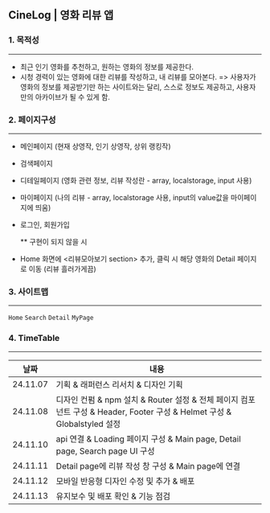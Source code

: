 ## CineLog | 영화 리뷰 앱

### 1. 목적성

---

- 최근 인기 영화를 추천하고, 원하는 영화의 정보를 제공한다.
- 시청 경력이 있는 영화에 대한 리뷰를 작성하고, 내 리뷰를 모아본다.
  => 사용자가 영화의 정보를 제공받기만 하는 사이트와는 달리, 스스로 정보도 제공하고, 사용자만의
  아카이브가 될 수 있게 함.

### 2. 페이지구성

---

- 메인페이지 (현재 상영작, 인기 상영작, 상위 랭킹작)
- 검색페이지
- 디테일페이지 (영화 관련 정보, 리뷰 작성란 - array, localstorage, input 사용)
- 마이페이지 (나의 리뷰 - array, localstorage 사용, input의 value값을 마이페이지에 띄움)
- 로그인, 회원가입

  \*\* 구현이 되지 않을 시

- Home 화면에 <리뷰모아보기 section> 추가, 클릭 시 해당 영화의 Detail 페이지로 이동 (리뷰 흘러가게끔)

### 3. 사이트맵

---

`Home` `Search` `Detail` `MyPage`

### 4. TimeTable

---

| 날짜     | 내용                                                                                                                     |
| -------- | ------------------------------------------------------------------------------------------------------------------------ |
| 24.11.07 | 기획 & 래퍼런스 리서치 & 디자인 기획                                                                                     |
| 24.11.08 | 디자인 컨펌 & npm 설치 & Router 설정 & 전체 페이지 컴포넌트 구성 & Header, Footer 구성 & Helmet 구성 & Globalstyled 설정 |
| 24.11.10 | api 연결 & Loading 페이지 구성 & Main page, Detail page, Search page UI 구성                                             |
| 24.11.11 | Detail page에 리뷰 작성 창 구성 & Main page에 연결                                                                       |
| 24.11.12 | 모바일 반응형 디자인 수정 및 추가 & 배포                                                                                 |
| 24.11.13 | 유지보수 및 배포 확인 & 기능 점검                                                                                        |
